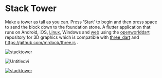 # Stack Tower

Make a tower as tall as you can. Press 'Start' to begin and then press space to send the block down to the foundation stone. A flutter application that runs on Android, iOS, [Linux](https://snapcraft.io/stacktower), Windows and [web](https://forthtemple.com/stacktower/) using the [openworlddart](https://github.com/forthtemple/openworlddart) repository for 3D graphics which is compatible with [three_dart](https://github.com/wasabia/three_dart) and https://github.com/mrdoob/three.js .

![stacktower](https://github.com/user-attachments/assets/9b3d7bf7-a9ad-4572-98ad-2ecdb97d1984)

![Untitledvi](https://github.com/user-attachments/assets/c2105523-ce36-46f1-8ac1-71de2a759cee)


[![stacktower](https://snapcraft.io/stacktower/badge.svg)](https://snapcraft.io/stacktower)


